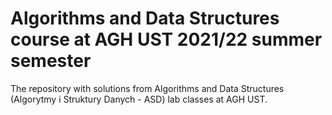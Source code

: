 # Algorithms and Data Structures course at AGH UST 2021/22 summer semester

The repository with solutions from Algorithms and Data Structures (Algorytmy i Struktury Danych - ASD) lab classes at AGH UST.
